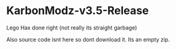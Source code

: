 # KarbonModz-v3.5-Release
Lego Hax done right (not really its straight garbage)

Also source code isnt here so dont download it. Its an empty zip.





